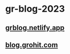 # gr-blog-2023
[grblog.netlify.app](https://grblog.netlify.app/)
----------------------------------------------------------------
[blog.grohit.com](https://blog.grohit.com/)
----------------------------------------------------------------